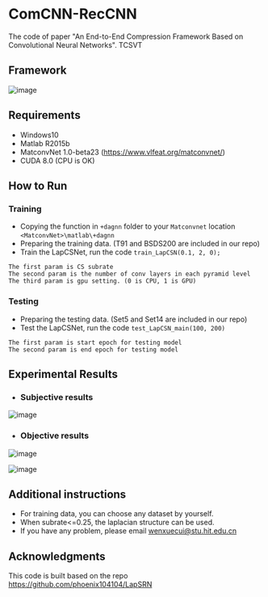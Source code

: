 # ComCNN-RecCNN
The code of paper "An End-to-End Compression Framework Based on Convolutional Neural Networks". TCSVT

## Framework

![image](https://github.com/WenxueCui/ComCNN-RecCNN/raw/master/images/framework.jpg)

## Requirements

* Windows10
* Matlab R2015b
* MatconvNet 1.0-beta23 (https://www.vlfeat.org/matconvnet/)
* CUDA 8.0 (CPU is OK)

## How to Run

### Training

* Copying the function in `+dagnn` folder to your `Matconvnet` location `<MatconvNet>\matlab\+dagnn`
* Preparing the training data. (T91 and BSDS200 are included in our repo)
* Train the LapCSNet, run the code `train_LapCSN(0.1, 2, 0);`

```
The first param is CS subrate
The second param is the number of conv layers in each pyramid level
The third param is gpu setting. (0 is CPU, 1 is GPU)
```

### Testing

* Preparing the testing data. (Set5 and Set14 are included in our repo)
* Test the LapCSNet, run the code `test_LapCSN_main(100, 200)`

```
The first param is start epoch for testing model
The second param is end epoch for testing model 
```


## Experimental Results

* ### Subjective results

![image](https://github.com/WenxueCui/ComCNN-RecCNN/raw/master/images/results.jpg)

* ### Objective results

![image](https://github.com/WenxueCui/ComCNN-RecCNN/raw/master/images/table1.jpg)

![image](https://github.com/WenxueCui/ComCNN-RecCNN/raw/master/images/table2.jpg)

## Additional instructions

* For training data, you can choose any dataset by yourself.
* When subrate<=0.25, the laplacian structure can be used.
* If you have any problem, please email wenxuecui@stu.hit.edu.cn

## Acknowledgments

This code is built based on the repo https://github.com/phoenix104104/LapSRN
